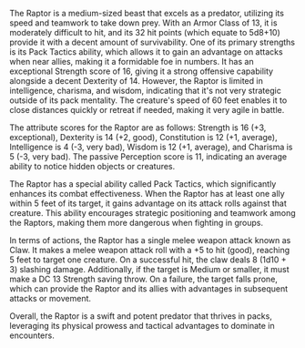 The Raptor is a medium-sized beast that excels as a predator, utilizing its speed and teamwork to take down prey. With an Armor Class of 13, it is moderately difficult to hit, and its 32 hit points (which equate to 5d8+10) provide it with a decent amount of survivability. One of its primary strengths is its Pack Tactics ability, which allows it to gain an advantage on attacks when near allies, making it a formidable foe in numbers. It has an exceptional Strength score of 16, giving it a strong offensive capability alongside a decent Dexterity of 14. However, the Raptor is limited in intelligence, charisma, and wisdom, indicating that it's not very strategic outside of its pack mentality. The creature's speed of 60 feet enables it to close distances quickly or retreat if needed, making it very agile in battle.

The attribute scores for the Raptor are as follows: Strength is 16 (+3, exceptional), Dexterity is 14 (+2, good), Constitution is 12 (+1, average), Intelligence is 4 (-3, very bad), Wisdom is 12 (+1, average), and Charisma is 5 (-3, very bad). The passive Perception score is 11, indicating an average ability to notice hidden objects or creatures.

The Raptor has a special ability called Pack Tactics, which significantly enhances its combat effectiveness. When the Raptor has at least one ally within 5 feet of its target, it gains advantage on its attack rolls against that creature. This ability encourages strategic positioning and teamwork among the Raptors, making them more dangerous when fighting in groups.

In terms of actions, the Raptor has a single melee weapon attack known as Claw. It makes a melee weapon attack roll with a +5 to hit (good), reaching 5 feet to target one creature. On a successful hit, the claw deals 8 (1d10 + 3) slashing damage. Additionally, if the target is Medium or smaller, it must make a DC 13 Strength saving throw. On a failure, the target falls prone, which can provide the Raptor and its allies with advantages in subsequent attacks or movement.

Overall, the Raptor is a swift and potent predator that thrives in packs, leveraging its physical prowess and tactical advantages to dominate in encounters.